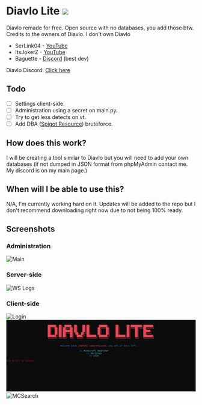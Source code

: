 
# Diavlo Lite ![](https://geps.dev/progress/40)

Diavlo remade for free. Open source with no databases, you add those btw. Credits to the owners of Diavlo. I don't own Diavlo

- SerLink04 - [YouTube](https://www.youtube.com/@SerLink04GrieferDoxing)
- ItsJokerZ - [YouTube](https://www.youtube.com/@FrozenCode)
- Baguette - [Discord](https://discord.com/users/1014534622702469231) (best dev)

Diavlo Discord: [Click here](https://discord.gg/diavlo)

## Todo

- [ ] Settings client-side.
- [ ] Administration using a secret on main.py.
- [ ] Try to get less detects on vt.
- [ ] Add DBA ([Spigot Resource](https://www.spigotmc.org/resources/dynamicbungeeauth-premium-command-semi-premium-system-sessions.27480/)) bruteforce.

## How does this work?
I will be creating a tool similar to Diavlo but you will need to add your own databases (if not dumped in JSON format from phpMyAdmin contact me. My discord is on my main page.)

## When will I be able to use this?
N/A, I'm currently working hard on it. Updates will be added to the repo but I don't recommend downloading right now due to not being 100% ready.

## Screenshots

### Administration
![Main](https://i.imgur.com/QKvqyPt.png)

### Server-side
![WS Logs](https://i.imgur.com/oflAcWx.png)

### Client-side
![Login](https://i.imgur.com/iGzB9tr.png)
![Main](https://github.com/Compromissed/cdn/blob/main/main.png?raw=true)
![MCSearch](https://i.imgur.com/ENBD8Nx.png)
